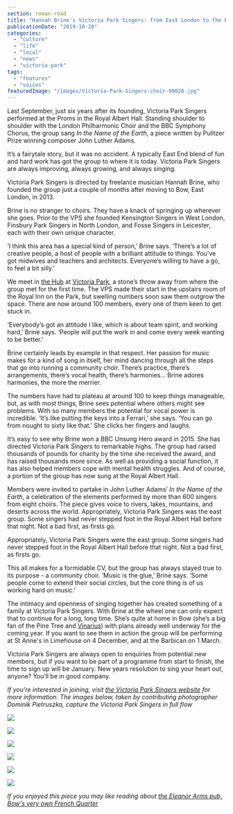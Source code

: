 ```yaml
---
section: roman-road
title: "Hannah Brine's Victoria Park Singers: from East London to the Royal Albert Hall"
publicationDate: "2019-10-28"
categories: 
  - "culture"
  - "life"
  - "local"
  - "news"
  - "victoria-park"
tags: 
  - "features"
  - "voices"
featuredImage: "/images/Victoria-Park-Singers-choir-00026.jpg"
---
```


Last September, just six years after its founding, Victoria Park Singers performed at the Proms in the Royal Albert Hall. Standing shoulder to shoulder with the London Philharmonic Choir and the BBC Symphony Chorus, the group sang _In the Name of the Earth_, a piece written by Pulitzer Prize winning composer John Luther Adams.

It’s a fairytale story, but it was no accident. A typically East End blend of fun and hard work has got the group to where it is today. Victoria Park Singers are always improving, always growing, and always singing. 

Victoria Park Singers is directed by freelance musician Hannah Brine, who founded the group just a couple of months after moving to Bow, East London, in 2013.

Brine is no stranger to choirs. They have a knack of springing up wherever she goes. Prior to the VPS she founded Kensington Singers in West London, Finsbury Park Singers in North London, and Fosse Singers in Leicester, each with their own unique character.

‘I think this area has a special kind of person,’ Brine says. ‘There’s a lot of creative people, a host of people with a brilliant attitude to things. You’ve got midwives and teachers and architects. Everyone’s willing to have a go, to feel a bit silly.’

We meet in [the Hub](https://romanroadlondon.com/new-hub-cafe-opens-victoria-park/) at [Victoria Park](https://romanroadlondon.com/victoria-park-east-london-bow/), a stone’s throw away from where the group met for the first time. The VPS made their start in the upstairs room of the Royal Inn on the Park, but swelling numbers soon saw them outgrow the space. There are now around 100 members, every one of them keen to get stuck in. 

‘Everybody’s got an attitude I like, which is about team spirit, and working hard,’ Brine says. ‘People will put the work in and come every week wanting to be better.’

Brine certainly leads by example in that respect. Her passion for music makes for a kind of song in itself, her mind dancing through all the steps that go into running a community choir. There’s practice, there’s arrangements, there’s vocal health, there’s harmonies… Brine adores harmonies, the more the merrier.

The numbers have had to plateau at around 100 to keep things manageable, but, as with most things, Brine sees potential where others might see problems. With so many members the potential for vocal power is incredible. ‘It’s like putting the keys into a Ferrari,’ she says. ‘You can go from nought to sixty like that.’ She clicks her fingers and laughs. 

It’s easy to see why Brine won a BBC Unsung Hero award in 2015. She has directed Victoria Park Singers to remarkable highs. The group had raised thousands of pounds for charity by the time she received the award, and has raised thousands more since. As well as providing a social function, it has also helped members cope with mental health struggles. And of course, a portion of the group has now sung at the Royal Albert Hall.   

Members were invited to partake in John Luther Adams’ _In the Name of the Earth_, a celebration of the elements performed by more than 600 singers from eight choirs. The piece gives voice to rivers, lakes, mountains, and deserts across the world. Appropriately, Victoria Park Singers was the east group. Some singers had never stepped foot in the Royal Albert Hall before that night. Not a bad first, as firsts go. 

Appropriately, Victoria Park Singers were the east group. Some singers had never stepped foot in the Royal Albert Hall before that night. Not a bad first, as firsts go. 

This all makes for a formidable CV, but the group has always stayed true to its purpose - a community choir. ‘Music is the glue,’ Brine says. ‘Some people come to extend their social circles, but the core thing is of us working hard on music.’ 

The intimacy and openness of singing together has created something of a family at Victoria Park Singers. With Brine at the wheel one can only expect that to continue for a long, long time. She’s quite at home in Bow (she’s a big fan of the Pine Tree and [Vinarius](https://romanroadlondon.com/vinarius-bringing-italian-french-now-english-wines-roman-road/)) with plans already well underway for the coming year. If you want to see them in action the group will be performing at St Anne's in Limehouse on 4 December, and at the Barbican on 1 March. 

Victoria Park Singers are always open to enquiries from potential new members, but if you want to be part of a programme from start to finish, the time to sign up will be January. New years resolution to sing your heart out, anyone? You’ll be in good company.

_If you’re interested in joining, visit_ [_the Victoria Park Singers website_](https://victoriaparksingers.co.uk/) _for more information. The images below, taken by contributing photographer Dominik Pietruszka, capture the Victoria Park Singers in full flow_

![](/images/Victoria-Park-Singers-choir-00024-1024x683.jpg)

![](/images/Victoria-Park-Singers-choir-00022-1024x683.jpg)

![](/images/Victoria-Park-Singers-choir-00002-1024x683.jpg)

![](/images/Victoria-Park-Singers-choir-00003.jpg)

![](/images/Victoria-Park-Singers-choir-00007-1024x683.jpg)

![](/images/Victoria-Park-Singers-choir-00001-1024x683.jpg)

_If you enjoyed this piece you may like reading about [the Eleanor Arms pub, Bow's very own French Quarter](https://romanroadlondon.com/eleanor-arms-pub/)_
